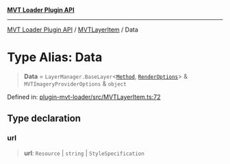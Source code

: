[**MVT Loader Plugin API**](../../../../README.md)

***

[MVT Loader Plugin API](../../../../README.md) / [MVTLayerItem](../README.md) / Data

# Type Alias: Data

> **Data** = `LayerManager.BaseLayer`\<[`Method`](Method.md), [`RenderOptions`](RenderOptions.md)\> & `MVTImageryProviderOptions` & `object`

Defined in: [plugin-mvt-loader/src/MVTLayerItem.ts:72](https://github.com/dde-platform/dde-earth/blob/a4e76810cf18d8354b0eaa68b6b086181f8a3f8a/packages/plugin-mvt-loader/src/MVTLayerItem.ts#L72)

## Type declaration

### url

> **url**: `Resource` \| `string` \| `StyleSpecification`
